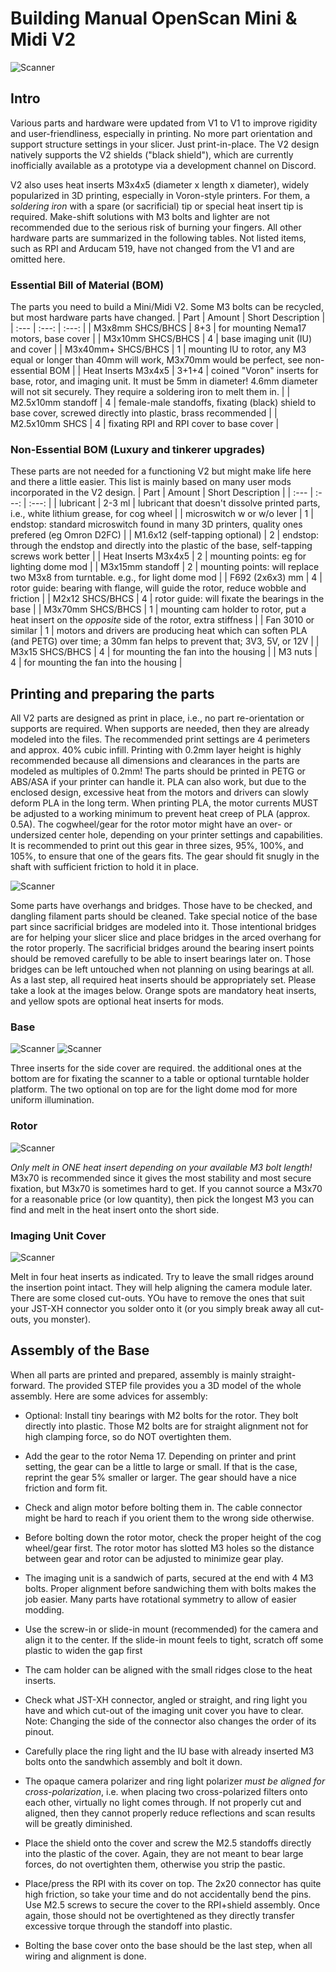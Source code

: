 # Building Manual OpenScan Mini & Midi V2

![Scanner](https://github.com/probably-Erwins-Cat/OpenScan-Design/blob/main/images/OpenScanMiniV2.jpg?raw=true)

## Intro
Various parts and hardware were updated from V1 to V1 to improve rigidity and user-friendliness, especially in printing. No more part orientation and support structure settings in your slicer. Just print-in-place. The V2 design natively supports the V2 shields ("black shield"), which are currently inofficially available as a prototype via a development channel on Discord.  

V2 also uses heat inserts M3x4x5 (diameter x length x diameter), widely popularized in 3D printing, especially in Voron-style printers. For them, a *soldering iron* with a spare (or sacrificial) tip or special heat insert tip is required. Make-shift solutions with M3 bolts and lighter are not recommended due to the serious risk of burning your fingers.
All other hardware parts are summarized in the following tables. Not listed items, such as RPI and Arducam 519, have not changed from the V1 and are omitted here.

### Essential Bill of Material (BOM)
The parts you need to build a Mini/Midi V2. Some M3 bolts can be recycled, but most hardware parts have changed.
| Part | Amount | Short Description |
| :--- | :---: | :---: |
| M3x8mm SHCS/BHCS | 8+3 | for mounting Nema17 motors, base cover |
| M3x10mm SHCS/BHCS | 4 | base imaging unit (IU) and cover |
| M3x40mm+ SHCS/BHCS | 1 | mounting IU to rotor, any M3 equal or longer than 40mm will work, M3x70mm would be perfect, see non-essential BOM |
| Heat Inserts M3x4x5 | 3+1+4 | coined "Voron" inserts for base, rotor, and imaging unit. It must be 5mm in diameter! 4.6mm diameter will not sit securely. They require a soldering iron to melt them in. |
| M2.5x10mm standoff | 4 | female-male standoffs, fixating (black) shield to base cover, screwed directly into plastic, brass recommended |
| M2.5x10mm SHCS | 4 | fixating RPI and RPI cover to base cover |

### Non-Essential BOM (Luxury and tinkerer upgrades)
These parts are not needed for a functioning V2 but might make life here and there a little easier. This list is mainly based on many user mods incorporated in the V2 design.
| Part | Amount | Short Description |
| :--- | :---: | :---: |
| lubricant | 2-3 ml | lubricant that doesn't dissolve printed parts, i.e., white lithium grease, for cog wheel |
| microswitch w or w/o lever | 1 | endstop: standard microswitch found in many 3D printers, quality ones prefered (eg Omron D2FC) |
| M1.6x12 (self-tapping optional) | 2 | endstop: through the endstop and directly into the plastic of the base, self-tapping screws work better |
| Heat Inserts M3x4x5 | 2 | mounting points: eg for lighting dome mod |
| M3x15mm standoff | 2 | mounting points: will replace two M3x8 from turntable. e.g., for light dome mod |
| F692 (2x6x3) mm | 4 | rotor guide: bearing with flange, will guide the rotor, reduce wobble and friction |
| M2x12 SHCS/BHCS | 4 | rotor guide: will fixate the bearings in the base |
| M3x70mm SHCS/BHCS | 1 | mounting cam holder to rotor, put a heat insert on the *opposite* side of the rotor, extra stiffness |
| Fan 3010 or similar | 1 | motors and drivers are producing heat which can soften PLA (and PETG) over time; a 30mm fan helps to prevent that; 3V3, 5V, or 12V |
| M3x15 SHCS/BHCS | 4 | for mounting the fan into the housing |
| M3 nuts | 4 | for mounting the fan into the housing |

## Printing and preparing the parts
All V2 parts are designed as print in place, i.e., no part re-orientation or supports are required. When supports are needed, then they are already modeled into the files. The recommended print settings are 4 perimeters and approx. 40% cubic infill. Printing with 0.2mm layer height is highly recommended because all dimensions and clearances in the parts are modeled as multiples of 0.2mm! 
The parts should be printed in PETG or ABS/ASA if your printer can handle it. PLA can also work, but due to the enclosed design, excessive heat from the motors and drivers can slowly deform PLA in the long term. When printing PLA, the motor currents MUST be adjusted to a working minimum to prevent heat creep of PLA (approx. 0.5A).
The cogwheel/gear for the rotor motor might have an over- or undersized center hole, depending on your printer settings and capabilities. It is recommended to print out this gear in three sizes, 95%, 100%, and 105%, to ensure that one of the gears fits. The gear should fit snugly in the shaft with sufficient friction to hold it in place.

![Scanner](https://github.com/probably-Erwins-Cat/OpenScan-Design/blob/main/images/bridging-help.jpg?raw=true)

Some parts have overhangs and bridges. Those have to be checked, and dangling filament parts should be cleaned. Take special notice of the base part since sacrificial bridges are modeled into it. Those intentional bridges are for helping your slicer slice and place bridges in the arced overhang for the rotor properly. The sacrificial bridges around the bearing insert points should be removed carefully to be able to insert bearings later on. Those bridges can be left untouched when not planning on using bearings at all.
As a last step, all required heat inserts should be appropriately set. Please take a look at the images below. Orange spots are mandatory heat inserts, and yellow spots are optional heat inserts for mods.

### Base

![Scanner](https://github.com/probably-Erwins-Cat/OpenScan-Design/blob/main/images/heatinserts-base.png?raw=true)
![Scanner](https://github.com/probably-Erwins-Cat/OpenScan-Design/blob/main/images/heatinserts-base-2.png?raw=true)

Three inserts for the side cover are required. the additional ones at the bottom are for fixating the scanner to a table or optional turntable holder platform. The two optional on top are for the light dome mod for more uniform illumination.

### Rotor

![Scanner](https://github.com/probably-Erwins-Cat/OpenScan-Design/blob/main/images/heatinserts-rotor.png?raw=true)

*Only melt in ONE heat insert depending on your available M3 bolt length!* M3x70 is recommended since it gives the most stability and most secure fixation, but M3x70 is sometimes hard to get. If you cannot source a M3x70 for a reasonable price (or low quantity), then pick the longest M3 you can find and melt in the heat insert onto the short side.

### Imaging Unit Cover

![Scanner](https://github.com/probably-Erwins-Cat/OpenScan-Design/blob/main/images/heatinserts-IU-cover.png?raw=true)

Melt in four heat inserts as indicated. Try to leave the small ridges around the insertion point intact. They will help aligning the camera module later. There are some closed cut-outs. YOu have to remove the ones that suit your JST-XH connector you solder onto it (or you simply break away all cut-outs, you monster).

## Assembly of the Base
When all parts are printed and prepared, assembly is mainly straight-forward. The provided STEP file provides you a 3D model of the whole assembly. Here are some advices for assembly:

- Optional: Install tiny bearings with M2 bolts for the rotor. They bolt directly into plastic. Those M2 bolts are for straight alignment not for high clamping force, so do NOT overtighten them.
- Add the gear to the rotor Nema 17. Depending on printer and print setting, the gear can be a little to large or small. If that is the case, reprint the gear 5% smaller or larger. The gear should have a nice friction and form fit.
- Check and align motor before bolting them in. The cable connector might be hard to reach if you orient them to the wrong side otherwise.
- Before bolting down the rotor motor, check the proper height of the cog wheel/gear first. The rotor motor has slotted M3 holes so the distance between gear and rotor can be adjusted to minimize gear play.

- The imaging unit is a sandwich of parts, secured at the end with 4 M3 bolts. Proper alignment before sandwiching them with bolts makes the job easier. Many parts have rotational symmetry to allow of easier modding.
- Use the screw-in or slide-in mount (recommended) for the camera and align it to the center. If the slide-in mount feels to tight, scratch off some plastic to widen the gap first 
- The cam holder can be aligned with the small ridges close to the heat inserts.
- Check what JST-XH connector, angled or straight, and ring light you have and which cut-out of the imaging unit cover you have to clear. Note: Changing the side of the connector also changes the order of its pinout.
- Carefully place the ring light and the IU base with already inserted M3 bolts onto the sandwhich assembly and bolt it down.
- The opaque camera polarizer and ring light polarizer *must be aligned for cross-polarization*, i.e. when placing two cross-polarized filters onto each other, virtually no light comes through. If not properly cut and aligned, then they cannot properly reduce reflections and scan results will be greatly diminished.

- Place the shield onto the cover and screw the M2.5 standoffs directly into the plastic of the cover. Again, they are not meant to bear large forces, do not overtighten them, otherwise you strip the pastic. 
- Place/press the RPI with its cover on top. The 2x20 connector has quite high friction, so take your time and do not accidentally bend the pins. Use M2.5 screws to secure the cover to the RPI+shield assembly. Once again, those should not be overtightened as they directly transfer excessive torque through the standoff into plastic.
- Bolting the base cover onto the base should be the last step, when all wiring and alignment is done.




